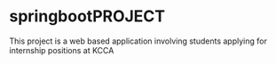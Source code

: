 # springbootPROJECT
 This project is a web based application involving students applying for internship positions at KCCA
